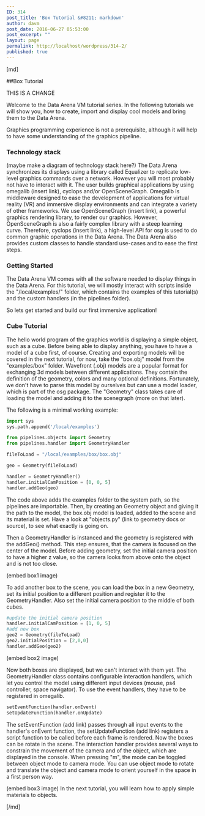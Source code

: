 ```yaml
---
ID: 314
post_title: 'Box Tutorial &#8211; markdown'
author: davm
post_date: 2016-06-27 05:53:00
post_excerpt: ""
layout: page
permalink: http://localhost/wordpress/314-2/
published: true
---
```

[md]

##Box Tutorial

THIS IS A CHANGE

Welcome to the Data Arena VM tutorial series.
In the following tutorials we will show you, how to create, import and display cool models and bring them to the Data Arena.

Graphics programming experience is not a prerequisite, although it will help to have some understanding of the graphics pipeline.

### Technology stack

(maybe make a diagram of technology stack here?)
The Data Arena synchronizes its displays using a library called Equalizer to replicate low-level graphics commands over a network. However you will most probably not have to interact with it. The user builds graphical applications by using omegalib (insert link), cyclops and/or OpenSceneGraph. Omegalib is middleware designed to ease the development of applications for virtual reality (VR) and immersive display environments and can integrate a variety of other frameworks. We use OpenSceneGraph (insert link), a powerful graphics rendering library, to render our graphics. However, OpenSceneGraph is also a fairly complex library with a steep learning curve. Therefore, cyclops (insert link), a high-level API for osg is used to do common graphic operations in the Data Arena. The Data Arena also provides custom classes to handle standard use-cases and to ease the first steps.

### Getting Started
The Data Arena VM comes with all the software needed to display things in the Data Arena.
For this tutorial, we will mostly interact with scripts inside the "/local/examples/" folder, which contains the examples of this tutorial(s) and the custom handlers (in the pipelines folder).

So lets get started and build our first immersive application!

### Cube Tutorial
The hello world program of the graphics world is displaying a simple object, such as a cube. Before being able to display anything, you have to have a model of a cube first, of course. Creating and exporting models will be covered in the next tutorial, for now, take the "box.obj" model from the "examples/box" folder. Wavefront (.obj) models are a popular format for exchanging 3d models between different applications. They contain the definition of the geometry, colors and many optional definitions. Fortunately, we don't have to parse this model by ourselves but can use a model loader, which is part of the osg package. The "Geometry" class takes care of loading the model and adding it to the scenegraph (more on that later).

The following is a minimal working example:
```python
import sys
sys.path.append('/local/examples')

from pipelines.objects import Geometry
from pipelines.handler import GeometryHandler

fileToLoad = "/local/examples/box/box.obj"

geo = Geometry(fileToLoad)

handler = GeometryHandler()
handler.initialCamPosition = [0, 0, 5]
handler.addGeo(geo)
```

The code above adds the examples folder to the system path, so the pipelines are importable.
Then, by creating an Geometry object and giving it the path to the model, the box.obj model is loaded, added to the scene and its material is set. Have a look at "objects.py" (link to geometry docs or source), to see what exactly is going on.

Then a GeometryHandler is instanced and the geometry is registered with the addGeo() method. This step ensures, that the camera is focused on the center of the model. Before adding geometry, set the initial camera position to have a higher z value, so the camera looks from above onto the object and is not too close.

(embed box1 image)

To add another box to the scene, you can load the box in a new Geometry, set its initial position to a different position and register it to the GeometryHandler. Also set the initial camera position to the middle of both cubes.

``` python
#update the initial camera position
handler.initialCamPosition = [1, 0, 5]
#add new box
geo2 = Geometry(fileToLoad)
geo2.initialPosition = [2,0,0]
handler.addGeo(geo2)
```

(embed box2 image)

Now both boxes are displayed, but we can't interact with them yet. The GeometryHandler class contains configurable interaction handlers, which let you control the model using different input devices (mouse, ps4 controller, space navigator). To use the event handlers, they have to be registered in omegalib.

``` python
setEventFunction(handler.onEvent)
setUpdateFunction(handler.onUpdate)
```
The setEventFunction (add link) passes through all input events to the handler's onEvent function, the setUpdateFunction (add link) registers a script function to be called before each frame is rendered.
Now the boxes can be rotate in the scene. The interaction handler provides several ways to constrain the movement of the camera and of the object, which are displayed in the console.
When pressing "m", the mode can be toggled between object mode to camera mode. You can use object mode to rotate and translate the object and camera mode to orient yourself in the space in a first person way.

(embed box3 image)
In the next tutorial, you will learn how to apply simple materials to objects.

[/md]